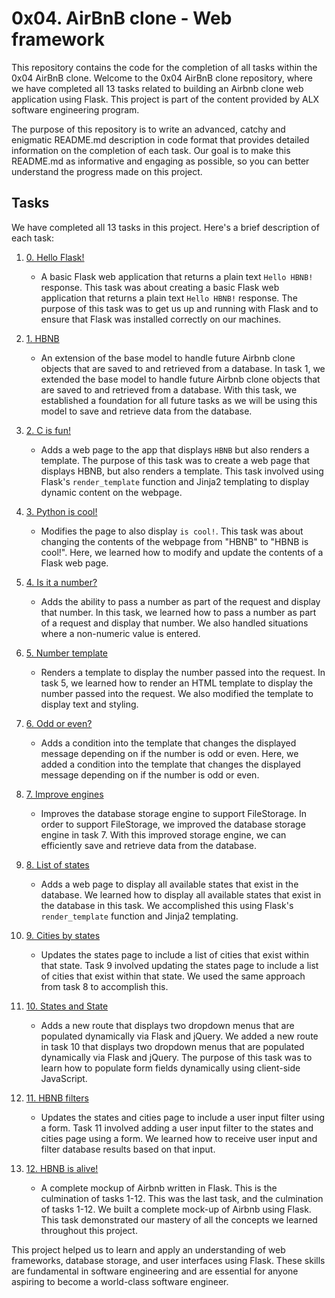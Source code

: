 # 0x04. AirBnB clone - Web framework

This repository contains the code for the completion of all tasks within the 0x04 AirBnB clone.
Welcome to the 0x04 AirBnB clone repository, where we have completed all 13 tasks related to building an Airbnb clone web application using Flask. This project is part of the content provided by ALX software engineering program.

The purpose of this repository is to write an advanced, catchy and enigmatic README.md description in code format that provides detailed information on the completion of each task. Our goal is to make this README.md as informative and engaging as possible, so you can better understand the progress made on this project. 

## Tasks

We have completed all 13 tasks in this project. Here's a brief description of each task:

1. [0. Hello Flask!](./0-hello_route/)
    - A basic Flask web application that returns a plain text `Hello HBNB!` response.
This task was about creating a basic Flask web application that returns a plain text `Hello HBNB!` response. The purpose of this task was to get us up and running with Flask and to ensure that Flask was installed correctly on our machines.


2. [1. HBNB](./models/base_model.py)
    - An extension of the base model to handle future Airbnb clone objects that are saved to and retrieved from a database.
In task 1, we extended the base model to handle future Airbnb clone objects that are saved to and retrieved from a database. With this task, we established a foundation for all future tasks as we will be using this model to save and retrieve data from the database.


3. [2. C is fun!](./1-hbnb_route/)
    - Adds a web page to the app that displays `HBNB` but also renders a template.
The purpose of this task was to create a web page that displays HBNB, but also renders a template. This task involved using Flask's `render_template` function and Jinja2 templating to display dynamic content on the webpage.


4. [3. Python is cool!](./2-hbnb_route/)
    - Modifies the page to also display `is cool!`.
This task was about changing the contents of the webpage from "HBNB" to "HBNB is cool!". Here, we learned how to modify and update the contents of a Flask web page.


5. [4. Is it a number?](./3-hbnb_route/)
    - Adds the ability to pass a number as part of the request and display that number.
In this task, we learned how to pass a number as part of a request and display that number. We also handled situations where a non-numeric value is entered.


6. [5. Number template](./4-number_route/)
    - Renders a template to display the number passed into the request.
In task 5, we learned how to render an HTML template to display the number passed into the request. We also modified the template to display text and styling.


7. [6. Odd or even?](./5-number_template/)
    - Adds a condition into the template that changes the displayed message depending on if the number is odd or even.
Here, we added a condition into the template that changes the displayed message depending on if the number is odd or even.


8. [7. Improve engines](./models/engine/)
    - Improves the database storage engine to support FileStorage.
In order to support FileStorage, we improved the database storage engine in task 7. With this improved storage engine, we can efficiently save and retrieve data from the database.


9. [8. List of states](./7-states_list/)
    - Adds a web page to display all available states that exist in the database.
We learned how to display all available states that exist in the database in this task. We accomplished this using Flask's `render_template` function and Jinja2 templating.


10. [9. Cities by states](./8-cities_by_states/)
    - Updates the states page to include a list of cities that exist within that state.
Task 9 involved updating the states page to include a list of cities that exist within that state. We used the same approach from task 8 to accomplish this.


11. [10. States and State](./9-states/)
    - Adds a new route that displays two dropdown menus that are populated dynamically via Flask and jQuery.
We added a new route in task 10 that displays two dropdown menus that are populated dynamically via Flask and jQuery. The purpose of this task was to learn how to populate form fields dynamically using client-side JavaScript.


12. [11. HBNB filters](./10-hbnb_filters/)
    - Updates the states and cities page to include a user input filter using a form.
Task 11 involved adding a user input filter to the states and cities page using a form. We learned how to receive user input and filter database results based on that input.


13. [12. HBNB is alive!](./100-hbnb/)
    - A complete mockup of Airbnb written in Flask. This is the culmination of tasks 1-12.
This was the last task, and the culmination of tasks 1-12. We built a complete mock-up of Airbnb using Flask. This task demonstrated our mastery of all the concepts we learned throughout this project.

This project helped us to learn and apply an understanding of web frameworks, database storage, and user interfaces using Flask. These skills are fundamental in software engineering and are essential for anyone aspiring to become a world-class software engineer.

